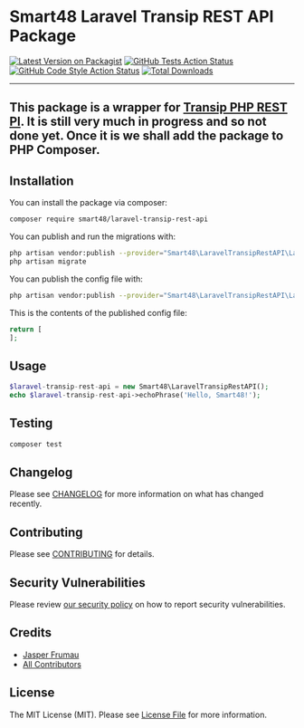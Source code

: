 # Smart48 Laravel Transip REST API Package

[![Latest Version on Packagist](https://img.shields.io/packagist/v/smart48/laravel-transip-rest-api.svg?style=flat-square)](https://packagist.org/packages/smart48/laravel-transip-rest-api)
[![GitHub Tests Action Status](https://img.shields.io/github/workflow/status/smart48/laravel-transip-rest-api/run-tests?label=tests)](https://github.com/smart48/laravel-transip-rest-api/actions?query=workflow%3Arun-tests+branch%3Amain)
[![GitHub Code Style Action Status](https://img.shields.io/github/workflow/status/smart48/laravel-transip-rest-api/Check%20&%20fix%20styling?label=code%20style)](https://github.com/smart48/laravel-transip-rest-api/actions?query=workflow%3A"Check+%26+fix+styling"+branch%3Amain)
[![Total Downloads](https://img.shields.io/packagist/dt/smart48/laravel-transip-rest-api.svg?style=flat-square)](https://packagist.org/packages/smart48/laravel-transip-rest-api)

---
This package is a wrapper for [Transip PHP REST PI](https://github.com/transip/transip-api-php). It is still very much in progress and so not done yet. Once it is we shall add the package to PHP Composer.
---


## Installation

You can install the package via composer:

```bash
composer require smart48/laravel-transip-rest-api
```

You can publish and run the migrations with:

```bash
php artisan vendor:publish --provider="Smart48\LaravelTransipRestAPI\LaravelTransipRestAPIServiceProvider" --tag="laravel-transip-rest-api-migrations"
php artisan migrate
```

You can publish the config file with:
```bash
php artisan vendor:publish --provider="Smart48\LaravelTransipRestAPI\LaravelTransipRestAPIServiceProvider" --tag="laravel-transip-rest-api-config"
```

This is the contents of the published config file:

```php
return [
];
```

## Usage

```php
$laravel-transip-rest-api = new Smart48\LaravelTransipRestAPI();
echo $laravel-transip-rest-api->echoPhrase('Hello, Smart48!');
```

## Testing

```bash
composer test
```

## Changelog

Please see [CHANGELOG](CHANGELOG.md) for more information on what has changed recently.

## Contributing

Please see [CONTRIBUTING](.github/CONTRIBUTING.md) for details.

## Security Vulnerabilities

Please review [our security policy](../../security/policy) on how to report security vulnerabilities.

## Credits

- [Jasper Frumau](https://github.com/smart48)
- [All Contributors](../../contributors)

## License

The MIT License (MIT). Please see [License File](LICENSE.md) for more information.
